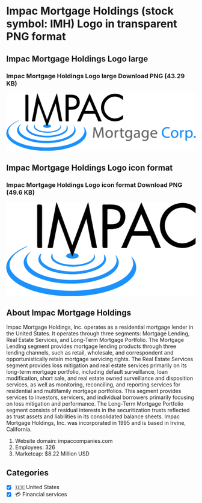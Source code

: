 # Impac Mortgage Holdings (stock symbol: IMH) Logo in transparent PNG format

## Impac Mortgage Holdings Logo large

### Impac Mortgage Holdings Logo large Download PNG (43.29 KB)

![Impac Mortgage Holdings Logo large Download PNG (43.29 KB)](/img/orig/IMH_BIG-c601ab39.png)

## Impac Mortgage Holdings Logo icon format

### Impac Mortgage Holdings Logo icon format Download PNG (49.6 KB)

![Impac Mortgage Holdings Logo icon format Download PNG (49.6 KB)](/img/orig/IMH-aa880361.png)

## About Impac Mortgage Holdings

Impac Mortgage Holdings, Inc. operates as a residential mortgage lender in the United States. It operates through three segments: Mortgage Lending, Real Estate Services, and Long-Term Mortgage Portfolio. The Mortgage Lending segment provides mortgage lending products through three lending channels, such as retail, wholesale, and correspondent and opportunistically retain mortgage servicing rights. The Real Estate Services segment provides loss mitigation and real estate services primarily on its long-term mortgage portfolio, including default surveillance, loan modification, short sale, and real estate owned surveillance and disposition services, as well as monitoring, reconciling, and reporting services for residential and multifamily mortgage portfolios. This segment provides services to investors, servicers, and individual borrowers primarily focusing on loss mitigation and performance. The Long-Term Mortgage Portfolio segment consists of residual interests in the securitization trusts reflected as trust assets and liabilities in its consolidated balance sheets. Impac Mortgage Holdings, Inc. was incorporated in 1995 and is based in Irvine, California.

1. Website domain: impaccompanies.com
2. Employees: 326
3. Marketcap: $8.22 Million USD


## Categories
- [x] 🇺🇸 United States
- [x] 💳 Financial services
